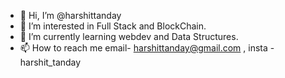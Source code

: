 - 👋 Hi, I’m @harshittanday
- 👀 I’m interested in Full Stack and BlockChain.
- 🌱 I’m currently learning webdev and Data Structures.
- 📫 How to reach me email- harshittanday@gmail.com , insta - harshit_tanday 


